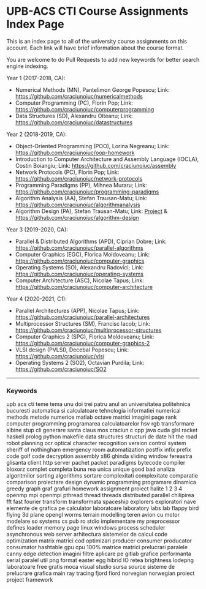 # UPB-ACS CTI Course Assignments Index Page
This is an index page to all of the university course assignments on this account. Each link will have brief information about the course format.

You are welcome to do Pull Requests to add new keywords for better search engine indexing.

Year 1 (2017-2018, CA):
 * Numerical Methods (MN), Pantelimon George Popescu; Link: https://github.com/craciunoiuc/numericalmethods
 * Computer Programming (PC), Florin Pop; Link: https://github.com/craciunoiuc/computerprogramming
 * Data Structures (SD), Alexandru Olteanu; Link: https://github.com/craciunoiuc/datastructures
 
Year 2 (2018-2019, CA):
 * Object-Oriented Programming (POO), Lorina Negreanu; Link: https://github.com/craciunoiuc/oop-homework
 * Introduction to Computer Architecture and Assembly Language (IOCLA), Costin Boiangiu; Link: https://github.com/craciunoiuc/assembly
 * Network Protocols (PC), Florin Pop; Link: https://github.com/craciunoiuc/network-protocols
 * Programming Paradigms (PP), Mihnea Muraru; Link: https://github.com/craciunoiuc/programming-paradigms
 * Algorithm Analysis (AA), Stefan Trausan-Matu; Link: https://github.com/craciunoiuc/algorithmanalysis
 * Algorithm Design (PA), Stefan Trausan-Matu; Link: [Project](https://github.com/craciunoiuc/Halite-III) & https://github.com/craciunoiuc/algorithm-design
 
 
 
Year 3 (2019-2020, CA):
 * Parallel & Distributed Algorithms (APD), Ciprian Dobre; Link: https://github.com/craciunoiuc/parallel-algorithms
 * Computer Graphics (EGC), Florica Moldoveanu; Link: https://github.com/craciunoiuc/computer-graphics
 * Operating Systems (SO), Alexandru Radovici; Link: https://github.com/craciunoiuc/operating-systems
 * Computer Architecture (ASC), Nicolae Tapus; Link: https://github.com/craciunoiuc/computer-architecture

Year 4 (2020-2021, C1):
 * Parallel Architectures (APP), Nicolae Tapus; Link: https://github.com/craciunoiuc/parallel-architectures
 * Multiprocessor Structures (SM), Francisc Iacob; Link: https://github.com/craciunoiuc/multiprocessor-structures
 * Computer Graphics 2 (SPG), Florica Moldoveanu; Link: https://github.com/craciunoiuc/computer-graphics-2
 * VLSI design (PVLSI), Decebal Popescu; Link: https://github.com/craciunoiuc/vlsi
 * Operating Systems 2 (SO2), Octavian Purdila; Link: https://github.com/craciunoiuc/SO2
 
----------------------------------------------------------------------------------------------------------------
### Keywords

upb acs cti teme tema unu doi trei patru anul an universitatea politehnica bucuresti automatica si calculatoare tehnologia informatiei numerical methods metode numerice matlab octave matrici imagini page rank computer programming programarea calculatoarelor hsv rgb transformare albine stup cli generare santa claus mos craciun c cpp java cuda glsl racket haskell prolog python makefile data structures structuri de date hit the road robot planning ocr optical character recognition 
version control system sheriff of nothingham emergency room automatization postfix infix prefix code golf code decryption assembly x86 ghinda sliding window fereastra glisanta client http server pachet packet paradigms bytecode compiler bloxorz complet completa buna rea unica unique good bad analiza algoritmilor sorting algorithms sortare complexitati complexitate comparatie comparison proiectare design dynamic programming programare dinamica greedy graph graf grafuri homework assignment proiect halite 1 2 3 4 openmp mpi openmpi pthread thread threads distributed parallel chilipirea fft fast fourier transform transformata spaceship explorers exploratori nave elemente de grafica pe calculator laboratoare laboratory labs lab flappy bird flying 3d plane opengl worms terrain modelling teren avion cu motor modelare so systems cs pub ro stdio implementare my preprocessor defines loader memory page linux windows process scheduler asynchronous web server arhitectura sistemelor de calcul code optimization matrix matrici cod optimizari producer consumer producator consumator hashtable gpu cpu 100% matrice matrici prelucrari paralele canny edge detection imagini filtre aplicare pe gitlab grafice performanta serial paralel util png format easter egg hibrid IO retea brightness lodepng laboratoare free gratis moca visual studio sursa source sisteme de prelucrare grafica main ray tracing fjord fiord norvegian norwegian proiect project framework
